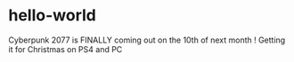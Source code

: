 # hello-world
Cyberpunk 2077 is FINALLY coming out on the 10th of next month !
Getting it for Christmas on PS4 and PC
